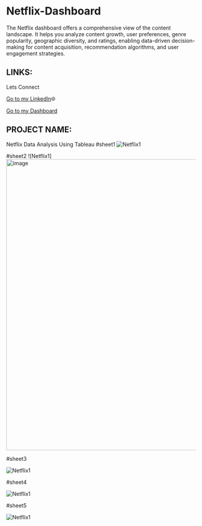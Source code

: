 # Netflix-Dashboard
The Netflix dashboard offers a comprehensive view of the content landscape. It helps you analyze content growth, user preferences, genre popularity, geographic diversity, and ratings, enabling data-driven decision-making for content acquisition, recommendation algorithms, and user engagement strategies.
## LINKS:
Lets Connect

[Go to my LinkedIn](https://www.linkedin.com/in/sarojswadithyam/)🌐

[Go to my Dashboard](https://prod-apsoutheast-a.online.tableau.com/#/site/sarojswadithya/workbooks/264310/views)

## PROJECT NAME: 
Netflix Data Analysis Using Tableau 
#sheet1
![Netflix1](https://github.com/Saroj-Swadithya/Netflix-Dashboard/assets/131875995/aeaa919e-6205-47d0-b5c6-0defb383cf2c)

#sheet2
![Netflix1]<img width="772" alt="image" src="https://github.com/Saroj-Swadithya/Netflix-Dashboard/assets/131875995/121e8d3a-fa72-4fc0-b654-5c32c45b12e6">



#sheet3

![Netflix1](https://github.com/Saroj-Swadithya/Netflix-Dashboard/assets/131875995/148c52f2-058b-4bea-9b1b-2d6d3d668b4f)

#sheet4

![Netflix1](https://github.com/Saroj-Swadithya/Netflix-Dashboard/assets/131875995/96629430-0245-4b56-893e-16d9d05a8f64)

#sheet5

![Netflix1](https://github.com/Saroj-Swadithya/Netflix-Dashboard/assets/131875995/39724d94-1a63-444d-89d8-1a323cd2f79e)

